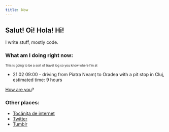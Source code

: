 ```yaml
---
title: Now
---
```


## Salut! Oi! Hola! Hi!

I write stuff, mostly code.

### What am I doing right **now**:

<sub><sup>This is going to be a sort of travel log so you know where I'm at</sup></sub>
- 21.02 09:00 - driving from Piatra Neamț to Oradea with a pit stop in Cluj, estimated time: 9 hours
<!-- - 22.02 10:00 driving from Oradea to Balatonfenyves (Hungary), estimated time: 5 hours, border time not included -->
<!-- - 23.02 10:00 driving from Balatonfenyves (Hungary) to Padova (Italy) through Slovenia, estimated time: 6 hours -->

[How are you](mailto:vlad@nsu.ro?subject=Hey%2C%20I%20am%20...)?

### Other places:
- [Tocănița de internet](https://tocanita.substack.com/)
- [Twitter](https://twitter.com/owltakestime/)
- [Tumblr](https://owltakestime.tumblr.com/)
